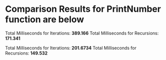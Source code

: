 # Comparison Results for PrintNumber function are below

Total Milliseconds for Iterations: **389.166**
Total Milliseconds for Recursions: **171.341**

Total Milliseconds for Iterations: **201.6734**
Total Milliseconds for Recursions: **149.532**
